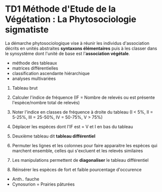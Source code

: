 # TD1 Méthode d'Etude de la Végétation : La Phytosociologie sigmatiste

La démarche phytosociologique vise à réunir les individus d'association décrits en unités abstraites **syntaxons élémentaires** puis à les classer dans le synsystème dont l'unité de base est l'**association végétale**.

* méthode des tableaux
* matrices différentielles
* classification ascendante hiérarchique
* analyses multivariées

1. Tableau brut

2. Calculer l'indice de fréquence (IF = Nombre de relevés ou est présente l'espèce/nombre total de relevés)

3. Noter l'indice en classes de fréquence à droite du tableau (I < 5%, II = 5-25%, III = 25-50%, IV = 50-75%, V > 75%)

4. Déplacer les espèces dont l'IF est = V et I en bas du tableau

5. Deuxième tableau dit **tableau différentiel**

6. Permuter les lignes et les colonnes pour faire apparaitre les espèces qui marchent ensemble, celles qui s'excluent et les relevés similaires

7. Les manipulations permettent de **diagonaliser** le tableau différentiel

8. Réinsérer les espèces de fort et faible pourcentage d'occurence

* Anth.. fauche
* Cynosurion = Prairies pâturées
